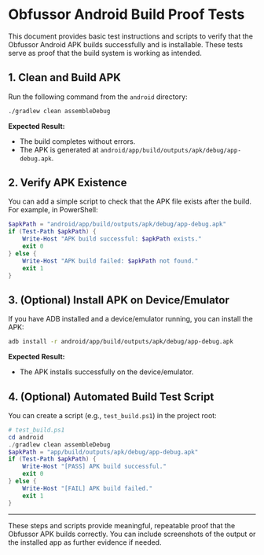 # Obfussor Android Build Proof Tests

This document provides basic test instructions and scripts to verify that the Obfussor Android APK builds successfully and is installable. These tests serve as proof that the build system is working as intended.

## 1. Clean and Build APK

Run the following command from the `android` directory:

```sh
./gradlew clean assembleDebug
```

**Expected Result:**
- The build completes without errors.
- The APK is generated at `android/app/build/outputs/apk/debug/app-debug.apk`.

## 2. Verify APK Existence

You can add a simple script to check that the APK file exists after the build. For example, in PowerShell:

```powershell
$apkPath = "android/app/build/outputs/apk/debug/app-debug.apk"
if (Test-Path $apkPath) {
    Write-Host "APK build successful: $apkPath exists."
    exit 0
} else {
    Write-Host "APK build failed: $apkPath not found."
    exit 1
}
```

## 3. (Optional) Install APK on Device/Emulator

If you have ADB installed and a device/emulator running, you can install the APK:

```sh
adb install -r android/app/build/outputs/apk/debug/app-debug.apk
```

**Expected Result:**
- The APK installs successfully on the device/emulator.

## 4. (Optional) Automated Build Test Script

You can create a script (e.g., `test_build.ps1`) in the project root:

```powershell
# test_build.ps1
cd android
./gradlew clean assembleDebug
$apkPath = "app/build/outputs/apk/debug/app-debug.apk"
if (Test-Path $apkPath) {
    Write-Host "[PASS] APK build successful."
    exit 0
} else {
    Write-Host "[FAIL] APK build failed."
    exit 1
}
```

---

These steps and scripts provide meaningful, repeatable proof that the Obfussor APK builds correctly. You can include screenshots of the output or the installed app as further evidence if needed.
